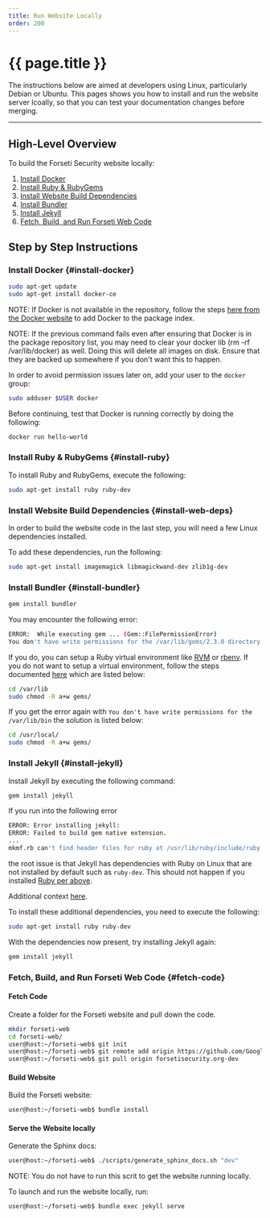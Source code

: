 ```yaml
---
title: Run Website Locally
order: 200
---
```


#  {{ page.title }}

The instructions below are aimed at developers using Linux, particularly Debian
or Ubuntu. This pages shows you how to install and run the website server
lcoally, so that you can test your documentation changes before merging.

---

## High-Level Overview

To build the Forseti Security website locally:

1. [Install Docker](#install-docker)
2. [Install Ruby & RubyGems](#install-ruby)
3. [Install Website Build Dependencies](#install-web-deps)
4. [Install Bundler](#install-bundler)
5. [Install Jekyll](#install-jekyll)
6. [Fetch, Build, and Run Forseti Web Code](#fetch-code)

## Step by Step Instructions

### Install Docker {#install-docker}

```bash
sudo apt-get update
sudo apt-get install docker-ce
```

NOTE: If Docker is not available in the repository, follow
the steps [here from the Docker
website](https://docs.docker.com/install/linux/docker-ce/ubuntu/#set-up-the-repository)
to add Docker to the package index.

NOTE: If the previous command fails even after ensuring that Docker
is in the package repository list, you may need to clear your
docker lib (rm -rf /var/lib/docker) as well. Doing this will delete
all images on disk. Ensure that they are backed up somewhere
if you don't want this to happen.

In order to avoid permission issues later on, add your user to the
``docker`` group:

```bash
sudo adduser $USER docker
```

Before continuing, test that Docker is running correctly by
doing the following:

```bash
docker run hello-world
```

### Install Ruby & RubyGems {#install-ruby}

To install Ruby and RubyGems, execute the following:

```bash
sudo apt-get install ruby ruby-dev
```

### Install Website Build Dependencies {#install-web-deps}

In order to build the website code in the last step, you will need a
few Linux dependencies installed.

To add these dependencies, run the following:

```bash
sudo apt-get install imagemagick libmagickwand-dev zlib1g-dev
```

### Install Bundler {#install-bundler}

```bash
gem install bundler
```

You may encounter the following error:

```bash
ERROR:  While executing gem ... (Gem::FilePermissionError)
You don't have write permissions for the /var/lib/gems/2.3.0 directory.
```

If you do, you can setup a Ruby virtual environment
like [RVM](http://rvm.io/) or [rbenv](https://github.com/rbenv/rbenv).
If you do not want to setup a virtual environment,
follow the steps documented [here](https://stackoverflow.com/a/47207118/1783829)
 which are listed below:

```bash
cd /var/lib
sudo chmod -R a+w gems/
```

If you get the error again with ``You don't have write permissions for the
/var/lib/bin`` the solution is listed below:

```bash
cd /usr/local/
sudo chmod -R a+w gems/
```

### Install Jekyll {#install-jekyll}

Install Jekyll by executing the following command:

```bash
gem install jekyll
```

If you run into the following error

```bash
ERROR: Error installing jekyll:
ERROR: Failed to build gem native extension.
...
mkmf.rb can't find header files for ruby at /usr/lib/ruby/include/ruby.h
```

the root issue is that Jekyll has dependencies with Ruby on Linux that are
not installed by default such as ``ruby-dev``. This should not happen
if you installed [Ruby per above](#install-ruby).

Additional context [here](https://github.com/jekyll/jekyll-help/issues/209).

To install these additional dependencies, you need to execute the following:

```bash
sudo apt-get install ruby ruby-dev
```

With the dependencies now present, try installing Jekyll again:

```bash
gem install jekyll
```

### Fetch, Build, and Run Forseti Web Code {#fetch-code}

#### Fetch Code
Create a folder for the Forseti website and pull down the code.

```bash
mkdir forseti-web
cd forseti-web/
user@host:~/forseti-web$ git init
user@host:~/forseti-web$ git remote add origin https://github.com/GoogleCloudPlatform/forseti-security.git
user@host:~/forseti-web$ git pull origin forsetisecurity.org-dev
```

#### Build Website

Build the Forseti website:

```bash
user@host:~/forseti-web$ bundle install
```

#### Serve the Website locally

Generate the Sphinx docs:

```bash
user@host:~/forseti-web$ ./scripts/generate_sphinx_docs.sh "dev"
```

NOTE: You do not have to run this scrit to get the website running locally.

To launch and run the website locally, run:

```bash
user@host:~/forseti-web$ bundle exec jekyll serve
```
